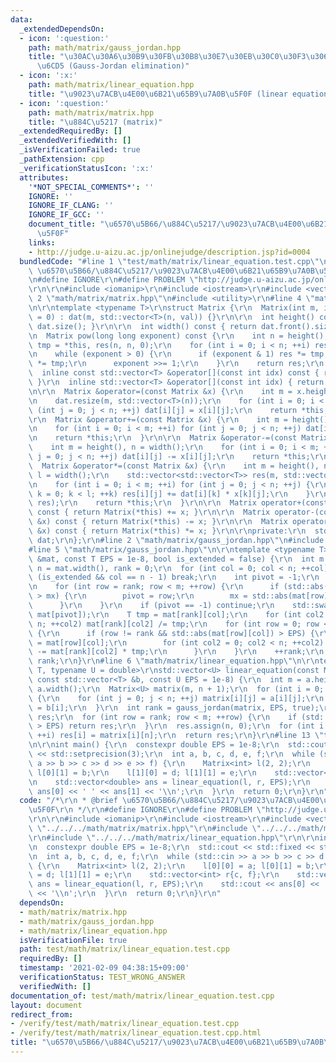 ```yaml
---
data:
  _extendedDependsOn:
  - icon: ':question:'
    path: math/matrix/gauss_jordan.hpp
    title: "\u30AC\u30A6\u30B9\u30FB\u30B8\u30E7\u30EB\u30C0\u30F3\u306E\u6D88\u53BB\
      \u6CD5 (Gauss-Jordan elimination)"
  - icon: ':x:'
    path: math/matrix/linear_equation.hpp
    title: "\u9023\u7ACB\u4E00\u6B21\u65B9\u7A0B\u5F0F (linear equation)"
  - icon: ':question:'
    path: math/matrix/matrix.hpp
    title: "\u884C\u5217 (matrix)"
  _extendedRequiredBy: []
  _extendedVerifiedWith: []
  _isVerificationFailed: true
  _pathExtension: cpp
  _verificationStatusIcon: ':x:'
  attributes:
    '*NOT_SPECIAL_COMMENTS*': ''
    IGNORE: ''
    IGNORE_IF_CLANG: ''
    IGNORE_IF_GCC: ''
    document_title: "\u6570\u5B66/\u884C\u5217/\u9023\u7ACB\u4E00\u6B21\u65B9\u7A0B\
      \u5F0F"
    links:
    - http://judge.u-aizu.ac.jp/onlinejudge/description.jsp?id=0004
  bundledCode: "#line 1 \"test/math/matrix/linear_equation.test.cpp\"\n/*\r\n * @brief\
    \ \u6570\u5B66/\u884C\u5217/\u9023\u7ACB\u4E00\u6B21\u65B9\u7A0B\u5F0F\r\n */\r\
    \n#define IGNORE\r\n#define PROBLEM \"http://judge.u-aizu.ac.jp/onlinejudge/description.jsp?id=0004\"\
    \r\n\r\n#include <iomanip>\r\n#include <iostream>\r\n#include <vector>\r\n#line\
    \ 2 \"math/matrix/matrix.hpp\"\n#include <utility>\r\n#line 4 \"math/matrix/matrix.hpp\"\
    \n\r\ntemplate <typename T>\r\nstruct Matrix {\r\n  Matrix(int m, int n, T val\
    \ = 0) : dat(m, std::vector<T>(n, val)) {}\r\n\r\n  int height() const { return\
    \ dat.size(); }\r\n\r\n  int width() const { return dat.front().size(); }\r\n\r\
    \n  Matrix pow(long long exponent) const {\r\n    int n = height();\r\n    Matrix<T>\
    \ tmp = *this, res(n, n, 0);\r\n    for (int i = 0; i < n; ++i) res[i][i] = 1;\r\
    \n    while (exponent > 0) {\r\n      if (exponent & 1) res *= tmp;\r\n      tmp\
    \ *= tmp;\r\n      exponent >>= 1;\r\n    }\r\n    return res;\r\n  }\r\n\r\n\
    \  inline const std::vector<T> &operator[](const int idx) const { return dat[idx];\
    \ }\r\n  inline std::vector<T> &operator[](const int idx) { return dat[idx]; }\r\
    \n\r\n  Matrix &operator=(const Matrix &x) {\r\n    int m = x.height(), n = x.width();\r\
    \n    dat.resize(m, std::vector<T>(n));\r\n    for (int i = 0; i < m; ++i) for\
    \ (int j = 0; j < n; ++j) dat[i][j] = x[i][j];\r\n    return *this;\r\n  }\r\n\
    \r\n  Matrix &operator+=(const Matrix &x) {\r\n    int m = height(), n = width();\r\
    \n    for (int i = 0; i < m; ++i) for (int j = 0; j < n; ++j) dat[i][j] += x[i][j];\r\
    \n    return *this;\r\n  }\r\n\r\n  Matrix &operator-=(const Matrix &x) {\r\n\
    \    int m = height(), n = width();\r\n    for (int i = 0; i < m; ++i) for (int\
    \ j = 0; j < n; ++j) dat[i][j] -= x[i][j];\r\n    return *this;\r\n  }\r\n\r\n\
    \  Matrix &operator*=(const Matrix &x) {\r\n    int m = height(), n = x.width(),\
    \ l = width();\r\n    std::vector<std::vector<T>> res(m, std::vector<T>(n, 0));\r\
    \n    for (int i = 0; i < m; ++i) for (int j = 0; j < n; ++j) {\r\n      for (int\
    \ k = 0; k < l; ++k) res[i][j] += dat[i][k] * x[k][j];\r\n    }\r\n    std::swap(dat,\
    \ res);\r\n    return *this;\r\n  }\r\n\r\n  Matrix operator+(const Matrix &x)\
    \ const { return Matrix(*this) += x; }\r\n\r\n  Matrix operator-(const Matrix\
    \ &x) const { return Matrix(*this) -= x; }\r\n\r\n  Matrix operator*(const Matrix\
    \ &x) const { return Matrix(*this) *= x; }\r\n\r\nprivate:\r\n  std::vector<std::vector<T>>\
    \ dat;\r\n};\r\n#line 2 \"math/matrix/gauss_jordan.hpp\"\n#include <cmath>\r\n\
    #line 5 \"math/matrix/gauss_jordan.hpp\"\n\r\ntemplate <typename T>\r\nint gauss_jordan(Matrix<T>\
    \ &mat, const T EPS = 1e-8, bool is_extended = false) {\r\n  int m = mat.height(),\
    \ n = mat.width(), rank = 0;\r\n  for (int col = 0; col < n; ++col) {\r\n    if\
    \ (is_extended && col == n - 1) break;\r\n    int pivot = -1;\r\n    T mx = EPS;\r\
    \n    for (int row = rank; row < m; ++row) {\r\n      if (std::abs(mat[row][col])\
    \ > mx) {\r\n        pivot = row;\r\n        mx = std::abs(mat[row][col]);\r\n\
    \      }\r\n    }\r\n    if (pivot == -1) continue;\r\n    std::swap(mat[rank],\
    \ mat[pivot]);\r\n    T tmp = mat[rank][col];\r\n    for (int col2 = 0; col2 <\
    \ n; ++col2) mat[rank][col2] /= tmp;\r\n    for (int row = 0; row < m; ++row)\
    \ {\r\n      if (row != rank && std::abs(mat[row][col]) > EPS) {\r\n        tmp\
    \ = mat[row][col];\r\n        for (int col2 = 0; col2 < n; ++col2) mat[row][col2]\
    \ -= mat[rank][col2] * tmp;\r\n      }\r\n    }\r\n    ++rank;\r\n  }\r\n  return\
    \ rank;\r\n}\r\n#line 6 \"math/matrix/linear_equation.hpp\"\n\r\ntemplate <typename\
    \ T, typename U = double>\r\nstd::vector<U> linear_equation(const Matrix<T> &a,\
    \ const std::vector<T> &b, const U EPS = 1e-8) {\r\n  int m = a.height(), n =\
    \ a.width();\r\n  Matrix<U> matrix(m, n + 1);\r\n  for (int i = 0; i < m; ++i)\
    \ {\r\n    for (int j = 0; j < n; ++j) matrix[i][j] = a[i][j];\r\n    matrix[i][n]\
    \ = b[i];\r\n  }\r\n  int rank = gauss_jordan(matrix, EPS, true);\r\n  std::vector<U>\
    \ res;\r\n  for (int row = rank; row < m; ++row) {\r\n    if (std::abs(matrix[row][n])\
    \ > EPS) return res;\r\n  }\r\n  res.assign(n, 0);\r\n  for (int i = 0; i < rank;\
    \ ++i) res[i] = matrix[i][n];\r\n  return res;\r\n}\r\n#line 13 \"test/math/matrix/linear_equation.test.cpp\"\
    \n\r\nint main() {\r\n  constexpr double EPS = 1e-8;\r\n  std::cout << std::fixed\
    \ << std::setprecision(3);\r\n  int a, b, c, d, e, f;\r\n  while (std::cin >>\
    \ a >> b >> c >> d >> e >> f) {\r\n    Matrix<int> l(2, 2);\r\n    l[0][0] = a;\
    \ l[0][1] = b;\r\n    l[1][0] = d; l[1][1] = e;\r\n    std::vector<int> r{c, f};\r\
    \n    std::vector<double> ans = linear_equation(l, r, EPS);\r\n    std::cout <<\
    \ ans[0] << ' ' << ans[1] << '\\n';\r\n  }\r\n  return 0;\r\n}\r\n"
  code: "/*\r\n * @brief \u6570\u5B66/\u884C\u5217/\u9023\u7ACB\u4E00\u6B21\u65B9\u7A0B\
    \u5F0F\r\n */\r\n#define IGNORE\r\n#define PROBLEM \"http://judge.u-aizu.ac.jp/onlinejudge/description.jsp?id=0004\"\
    \r\n\r\n#include <iomanip>\r\n#include <iostream>\r\n#include <vector>\r\n#include\
    \ \"../../../math/matrix/matrix.hpp\"\r\n#include \"../../../math/matrix/gauss_jordan.hpp\"\
    \r\n#include \"../../../math/matrix/linear_equation.hpp\"\r\n\r\nint main() {\r\
    \n  constexpr double EPS = 1e-8;\r\n  std::cout << std::fixed << std::setprecision(3);\r\
    \n  int a, b, c, d, e, f;\r\n  while (std::cin >> a >> b >> c >> d >> e >> f)\
    \ {\r\n    Matrix<int> l(2, 2);\r\n    l[0][0] = a; l[0][1] = b;\r\n    l[1][0]\
    \ = d; l[1][1] = e;\r\n    std::vector<int> r{c, f};\r\n    std::vector<double>\
    \ ans = linear_equation(l, r, EPS);\r\n    std::cout << ans[0] << ' ' << ans[1]\
    \ << '\\n';\r\n  }\r\n  return 0;\r\n}\r\n"
  dependsOn:
  - math/matrix/matrix.hpp
  - math/matrix/gauss_jordan.hpp
  - math/matrix/linear_equation.hpp
  isVerificationFile: true
  path: test/math/matrix/linear_equation.test.cpp
  requiredBy: []
  timestamp: '2021-02-09 04:38:15+09:00'
  verificationStatus: TEST_WRONG_ANSWER
  verifiedWith: []
documentation_of: test/math/matrix/linear_equation.test.cpp
layout: document
redirect_from:
- /verify/test/math/matrix/linear_equation.test.cpp
- /verify/test/math/matrix/linear_equation.test.cpp.html
title: "\u6570\u5B66/\u884C\u5217/\u9023\u7ACB\u4E00\u6B21\u65B9\u7A0B\u5F0F"
---
```

